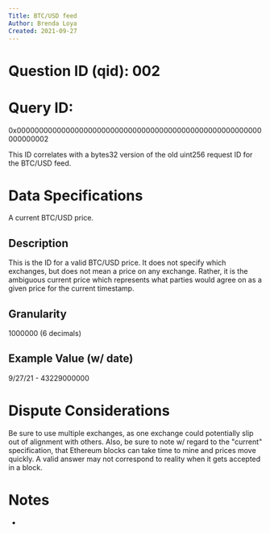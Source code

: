 ```yaml
---
Title: BTC/USD feed
Author: Brenda Loya
Created: 2021-09-27
---
```

# Question ID (qid): 002

# Query ID: 

0x0000000000000000000000000000000000000000000000000000000000000002

This ID correlates with a bytes32 version of the old uint256 request ID for the BTC/USD feed.


# Data Specifications

A current BTC/USD price.


## Description

This is the ID for a valid BTC/USD price.  It does not specify which exchanges, but does not mean a price on any exchange.  Rather, it is the ambiguous current price which represents what parties would agree on as a given price for the current timestamp. 


## Granularity

1000000 (6 decimals)

## Example Value (w/ date)

9/27/21 - 43229000000


# Dispute Considerations

Be sure to use multiple exchanges, as one exchange could potentially slip out of alignment with others.  Also, be sure to note w/ regard to the "current" specification, that Ethereum blocks can take time to mine and prices move quickly.  A valid answer may not correspond to reality when it gets accepted in a block. 

# Notes

-

